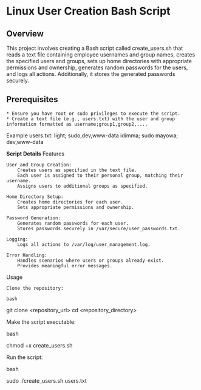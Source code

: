 # Linux User Creation Bash Script

## Overview
This project involves creating a Bash script called create_users.sh that reads a text file containing employee usernames and group names, creates the specified users and groups, sets up home directories with appropriate permissions and ownership, generates random passwords for the users, and logs all actions. Additionally, it stores the generated passwords securely.

## Prerequisites

    * Ensure you have root or sudo privileges to execute the script.
    * Create a text file (e.g., users.txt) with the user and group information formatted as username;group1,group2,....

Example users.txt:
light; sudo,dev,www-data
idimma; sudo
mayowa; dev,www-data

**Script Details**
Features

    User and Group Creation:
        Creates users as specified in the text file.
        Each user is assigned to their personal group, matching their username.
        Assigns users to additional groups as specified.

    Home Directory Setup:
        Creates home directories for each user.
        Sets appropriate permissions and ownership.

    Password Generation:
        Generates random passwords for each user.
        Stores passwords securely in /var/secure/user_passwords.txt.

    Logging:
        Logs all actions to /var/log/user_management.log.

    Error Handling:
        Handles scenarios where users or groups already exist.
        Provides meaningful error messages.

Usage

    Clone the repository:

    bash

git clone <repository_url>
cd <repository_directory>

Make the script executable:

bash

chmod +x create_users.sh

Run the script:

bash

sudo ./create_users.sh users.txt

